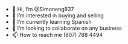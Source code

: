 - 👋 Hi, I’m @Simoneng837
- 👀 I’m interested in buying and selling 
- 🌱 I’m currently learning Spanish 
- 💞️ I’m looking to collaborate on any business 
- 📫 How to reach me (807) 788 4494

<!---
Simoneng837/Simoneng837 is a ✨ special ✨ repository because its `README.md` (this file) appears on your GitHub profile.
You can click the Preview link to take a look at your changes.
@Camargo380
